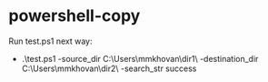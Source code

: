 # powershell-copy

Run test.ps1 next way:
  - .\test.ps1 -source_dir C:\Users\mmkhovan\dir1\ -destination_dir C:\Users\mmkhovan\dir2\ -search_str success
